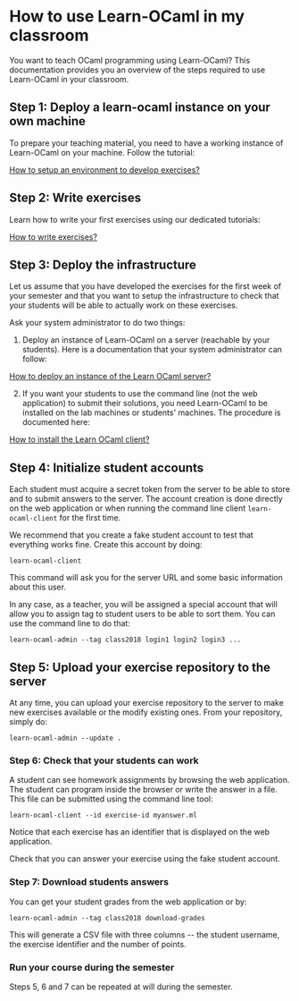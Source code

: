 How to use Learn-OCaml in my classroom
======================================

You want to teach OCaml programming using Learn-OCaml? This
documentation provides you an overview of the steps required to use
Learn-OCaml in your classroom.

## Step 1: Deploy a learn-ocaml instance on your own machine

To prepare your teaching material, you need to have a working instance
of Learn-OCaml on your machine. Follow the tutorial:

[How to setup an environment to develop exercises?](https://github.com/ocaml-sf/learn-ocaml/blob/master/docs/howto-setup-exercise-development-environment.md)

## Step 2: Write exercises

Learn how to write your first exercises using our dedicated tutorials:

[How to write exercises?](https://github.com/ocaml-sf/learn-ocaml/blob/master/docs/howto-write-exercises.md)

## Step 3: Deploy the infrastructure

Let us assume that you have developed the exercises for the first week
of your semester and that you want to setup the infrastructure to check
that your students will be able to actually work on these exercises.

Ask your system administrator to do two things:

1. Deploy an instance of Learn-OCaml on a server (reachable by your students).
   Here is a documentation that your system administrator can follow:

[How to deploy an instance of the Learn OCaml server?](https://github.com/ocaml-sf/learn-ocaml/blob/master/docs/howto-deploy-a-learn-ocaml-instance.md)

2. If you want your students to use the command line (not the web
   application) to submit their solutions, you need Learn-OCaml to be
   installed on the lab machines or students' machines. The procedure
   is documented here:

[How to install the Learn OCaml client?](https://github.com/ocaml-sf/learn-ocaml/blob/master/docs/howto-install-learn-ocaml-client.md)

## Step 4: Initialize student accounts

Each student must acquire a secret token from the server to be able to
store and to submit answers to the server. The account creation is
done directly on the web application or when running the command line
client `learn-ocaml-client` for the first time.

We recommend that you create a fake student account to test that everything
works fine. Create this account by doing:

```
learn-ocaml-client
```

This command will ask you for the server URL and some basic information
about this user.

In any case, as a teacher, you will be assigned a special account that
will allow you to assign tag to student users to be able to sort them.
You can use the command line to do that:

```
learn-ocaml-admin --tag class2018 login1 login2 login3 ...
```

## Step 5: Upload your exercise repository to the server

At any time, you can upload your exercise repository to the server to
make new exercises available or the modify existing ones. From your
repository, simply do:

```
learn-ocaml-admin --update .
```

### Step 6: Check that your students can work

A student can see homework assignments by browsing the web
application. The student can program inside the browser
or write the answer in a file. This file can be submitted
using the command line tool:

```
learn-ocaml-client --id exercise-id myanswer.ml
```

Notice that each exercise has an identifier that is displayed
on the web application.

Check that you can answer your exercise using the fake student account.

### Step 7: Download students answers

You can get your student grades from the web application or by:

```
learn-ocaml-admin --tag class2018 download-grades
```

This will generate a CSV file with three columns -- the student
username, the exercise identifier and the number of points.

### Run your course during the semester

Steps 5, 6 and 7 can be repeated at will during the semester.

